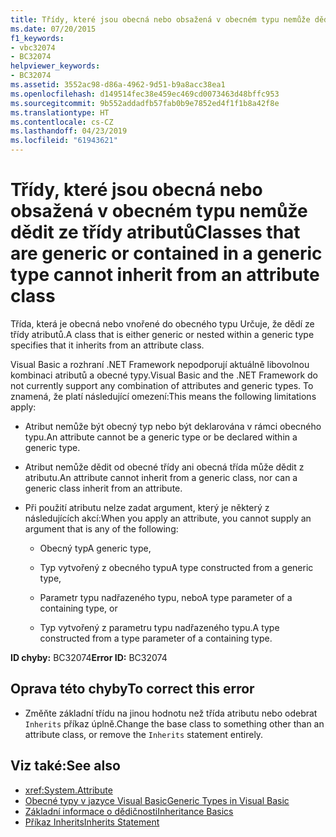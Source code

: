```yaml
---
title: Třídy, které jsou obecná nebo obsažená v obecném typu nemůže dědit ze třídy atributů
ms.date: 07/20/2015
f1_keywords:
- vbc32074
- BC32074
helpviewer_keywords:
- BC32074
ms.assetid: 3552ac98-d86a-4962-9d51-b9a8acc38ea1
ms.openlocfilehash: d149514fec38e459ec469cd0073463d48bffc953
ms.sourcegitcommit: 9b552addadfb57fab0b9e7852ed4f1f1b8a42f8e
ms.translationtype: HT
ms.contentlocale: cs-CZ
ms.lasthandoff: 04/23/2019
ms.locfileid: "61943621"
---
```

# <a name="classes-that-are-generic-or-contained-in-a-generic-type-cannot-inherit-from-an-attribute-class"></a><span data-ttu-id="50532-102">Třídy, které jsou obecná nebo obsažená v obecném typu nemůže dědit ze třídy atributů</span><span class="sxs-lookup"><span data-stu-id="50532-102">Classes that are generic or contained in a generic type cannot inherit from an attribute class</span></span>

<span data-ttu-id="50532-103">Třída, která je obecná nebo vnořené do obecného typu Určuje, že dědí ze třídy atributů.</span><span class="sxs-lookup"><span data-stu-id="50532-103">A class that is either generic or nested within a generic type specifies that it inherits from an attribute class.</span></span>

<span data-ttu-id="50532-104">Visual Basic a rozhraní .NET Framework nepodporují aktuálně libovolnou kombinaci atributů a obecné typy.</span><span class="sxs-lookup"><span data-stu-id="50532-104">Visual Basic and the .NET Framework do not currently support any combination of attributes and generic types.</span></span> <span data-ttu-id="50532-105">To znamená, že platí následující omezení:</span><span class="sxs-lookup"><span data-stu-id="50532-105">This means the following limitations apply:</span></span>

- <span data-ttu-id="50532-106">Atribut nemůže být obecný typ nebo být deklarována v rámci obecného typu.</span><span class="sxs-lookup"><span data-stu-id="50532-106">An attribute cannot be a generic type or be declared within a generic type.</span></span>

- <span data-ttu-id="50532-107">Atribut nemůže dědit od obecné třídy ani obecná třída může dědit z atributu.</span><span class="sxs-lookup"><span data-stu-id="50532-107">An attribute cannot inherit from a generic class, nor can a generic class inherit from an attribute.</span></span>

- <span data-ttu-id="50532-108">Při použití atributu nelze zadat argument, který je některý z následujících akcí:</span><span class="sxs-lookup"><span data-stu-id="50532-108">When you apply an attribute, you cannot supply an argument that is any of the following:</span></span>

  - <span data-ttu-id="50532-109">Obecný typ</span><span class="sxs-lookup"><span data-stu-id="50532-109">A generic type,</span></span>

  - <span data-ttu-id="50532-110">Typ vytvořený z obecného typu</span><span class="sxs-lookup"><span data-stu-id="50532-110">A type constructed from a generic type,</span></span>

  - <span data-ttu-id="50532-111">Parametr typu nadřazeného typu, nebo</span><span class="sxs-lookup"><span data-stu-id="50532-111">A type parameter of a containing type, or</span></span>

  - <span data-ttu-id="50532-112">Typ vytvořený z parametru typu nadřazeného typu.</span><span class="sxs-lookup"><span data-stu-id="50532-112">A type constructed from a type parameter of a containing type.</span></span>

<span data-ttu-id="50532-113">**ID chyby:** BC32074</span><span class="sxs-lookup"><span data-stu-id="50532-113">**Error ID:** BC32074</span></span>

## <a name="to-correct-this-error"></a><span data-ttu-id="50532-114">Oprava této chyby</span><span class="sxs-lookup"><span data-stu-id="50532-114">To correct this error</span></span>

- <span data-ttu-id="50532-115">Změňte základní třídu na jinou hodnotu než třída atributu nebo odebrat `Inherits` příkaz úplně.</span><span class="sxs-lookup"><span data-stu-id="50532-115">Change the base class to something other than an attribute class, or remove the `Inherits` statement entirely.</span></span>

## <a name="see-also"></a><span data-ttu-id="50532-116">Viz také:</span><span class="sxs-lookup"><span data-stu-id="50532-116">See also</span></span>

- <xref:System.Attribute>
- [<span data-ttu-id="50532-117">Obecné typy v jazyce Visual Basic</span><span class="sxs-lookup"><span data-stu-id="50532-117">Generic Types in Visual Basic</span></span>](../../visual-basic/programming-guide/language-features/data-types/generic-types.md)
- [<span data-ttu-id="50532-118">Základní informace o dědičnosti</span><span class="sxs-lookup"><span data-stu-id="50532-118">Inheritance Basics</span></span>](../../visual-basic/programming-guide/language-features/objects-and-classes/inheritance-basics.md)
- [<span data-ttu-id="50532-119">Příkaz Inherits</span><span class="sxs-lookup"><span data-stu-id="50532-119">Inherits Statement</span></span>](../../visual-basic/language-reference/statements/inherits-statement.md)
